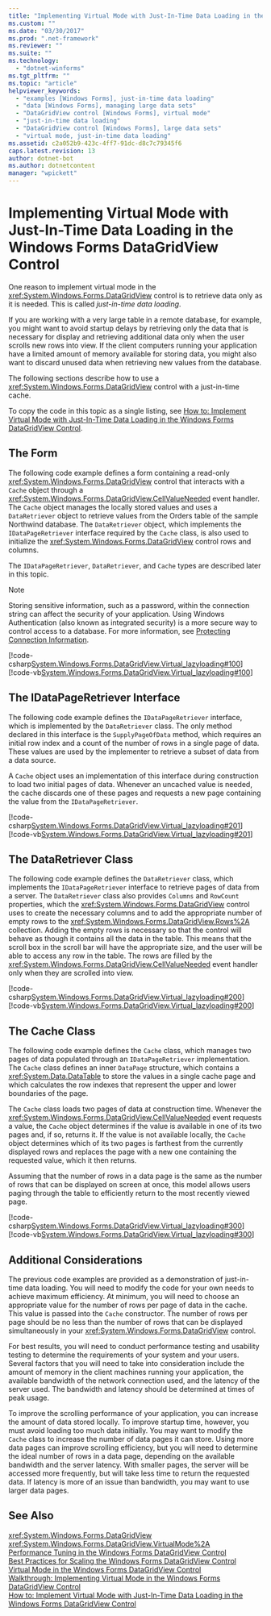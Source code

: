 ```yaml
---
title: "Implementing Virtual Mode with Just-In-Time Data Loading in the Windows Forms DataGridView Control"
ms.custom: ""
ms.date: "03/30/2017"
ms.prod: ".net-framework"
ms.reviewer: ""
ms.suite: ""
ms.technology: 
  - "dotnet-winforms"
ms.tgt_pltfrm: ""
ms.topic: "article"
helpviewer_keywords: 
  - "examples [Windows Forms], just-in-time data loading"
  - "data [Windows Forms], managing large data sets"
  - "DataGridView control [Windows Forms], virtual mode"
  - "just-in-time data loading"
  - "DataGridView control [Windows Forms], large data sets"
  - "virtual mode, just-in-time data loading"
ms.assetid: c2a052b9-423c-4ff7-91dc-d8c7c79345f6
caps.latest.revision: 13
author: dotnet-bot
ms.author: dotnetcontent
manager: "wpickett"
---
```

# Implementing Virtual Mode with Just-In-Time Data Loading in the Windows Forms DataGridView Control
One reason to implement virtual mode in the <xref:System.Windows.Forms.DataGridView> control is to retrieve data only as it is needed. This is called *just-in-time data loading*.  
  
 If you are working with a very large table in a remote database, for example, you might want to avoid startup delays by retrieving only the data that is necessary for display and retrieving additional data only when the user scrolls new rows into view. If the client computers running your application have a limited amount of memory available for storing data, you might also want to discard unused data when retrieving new values from the database.  
  
 The following sections describe how to use a <xref:System.Windows.Forms.DataGridView> control with a just-in-time cache.  
  
 To copy the code in this topic as a single listing, see [How to: Implement Virtual Mode with Just-In-Time Data Loading in the Windows Forms DataGridView Control](../../../../docs/framework/winforms/controls/virtual-mode-with-just-in-time-data-loading-in-the-datagrid.md).  
  
## The Form  
 The following code example defines a form containing a read-only <xref:System.Windows.Forms.DataGridView> control that interacts with a `Cache` object through a <xref:System.Windows.Forms.DataGridView.CellValueNeeded> event handler. The `Cache` object manages the locally stored values and uses a `DataRetriever` object to retrieve values from the Orders table of the sample Northwind database. The `DataRetriever` object, which implements the `IDataPageRetriever` interface required by the `Cache` class, is also used to initialize the <xref:System.Windows.Forms.DataGridView> control rows and columns.  
  
 The `IDataPageRetriever`, `DataRetriever`, and `Cache` types are described later in this topic.  
  
> [!NOTE]
>  Storing sensitive information, such as a password, within the connection string can affect the security of your application. Using Windows Authentication (also known as integrated security) is a more secure way to control access to a database. For more information, see [Protecting Connection Information](../../../../docs/framework/data/adonet/protecting-connection-information.md).  
  
 [!code-csharp[System.Windows.Forms.DataGridView.Virtual_lazyloading#100](../../../../samples/snippets/csharp/VS_Snippets_Winforms/System.Windows.Forms.DataGridView.Virtual_lazyloading/CS/lazyloading.cs#100)]
 [!code-vb[System.Windows.Forms.DataGridView.Virtual_lazyloading#100](../../../../samples/snippets/visualbasic/VS_Snippets_Winforms/System.Windows.Forms.DataGridView.Virtual_lazyloading/VB/lazyloading.vb#100)]  
  
## The IDataPageRetriever Interface  
 The following code example defines the `IDataPageRetriever` interface, which is implemented by the `DataRetriever` class. The only method declared in this interface is the `SupplyPageOfData` method, which requires an initial row index and a count of the number of rows in a single page of data. These values are used by the implementer to retrieve a subset of data from a data source.  
  
 A `Cache` object uses an implementation of this interface during construction to load two initial pages of data. Whenever an uncached value is needed, the cache discards one of these pages and requests a new page containing the value from the `IDataPageRetriever`.  
  
 [!code-csharp[System.Windows.Forms.DataGridView.Virtual_lazyloading#201](../../../../samples/snippets/csharp/VS_Snippets_Winforms/System.Windows.Forms.DataGridView.Virtual_lazyloading/CS/lazyloading.cs#201)]
 [!code-vb[System.Windows.Forms.DataGridView.Virtual_lazyloading#201](../../../../samples/snippets/visualbasic/VS_Snippets_Winforms/System.Windows.Forms.DataGridView.Virtual_lazyloading/VB/lazyloading.vb#201)]  
  
## The DataRetriever Class  
 The following code example defines the `DataRetriever` class, which implements the `IDataPageRetriever` interface to retrieve pages of data from a server. The `DataRetriever` class also provides `Columns` and `RowCount` properties, which the <xref:System.Windows.Forms.DataGridView> control uses to create the necessary columns and to add the appropriate number of empty rows to the <xref:System.Windows.Forms.DataGridView.Rows%2A> collection. Adding the empty rows is necessary so that the control will behave as though it contains all the data in the table. This means that the scroll box in the scroll bar will have the appropriate size, and the user will be able to access any row in the table. The rows are filled by the <xref:System.Windows.Forms.DataGridView.CellValueNeeded> event handler only when they are scrolled into view.  
  
 [!code-csharp[System.Windows.Forms.DataGridView.Virtual_lazyloading#200](../../../../samples/snippets/csharp/VS_Snippets_Winforms/System.Windows.Forms.DataGridView.Virtual_lazyloading/CS/lazyloading.cs#200)]
 [!code-vb[System.Windows.Forms.DataGridView.Virtual_lazyloading#200](../../../../samples/snippets/visualbasic/VS_Snippets_Winforms/System.Windows.Forms.DataGridView.Virtual_lazyloading/VB/lazyloading.vb#200)]  
  
## The Cache Class  
 The following code example defines the `Cache` class, which manages two pages of data populated through an `IDataPageRetriever` implementation. The `Cache` class defines an inner `DataPage` structure, which contains a <xref:System.Data.DataTable> to store the values in a single cache page and which calculates the row indexes that represent the upper and lower boundaries of the page.  
  
 The `Cache` class loads two pages of data at construction time. Whenever the <xref:System.Windows.Forms.DataGridView.CellValueNeeded> event requests a value, the `Cache` object determines if the value is available in one of its two pages and, if so, returns it. If the value is not available locally, the `Cache` object determines which of its two pages is farthest from the currently displayed rows and replaces the page with a new one containing the requested value, which it then returns.  
  
 Assuming that the number of rows in a data page is the same as the number of rows that can be displayed on screen at once, this model allows users paging through the table to efficiently return to the most recently viewed page.  
  
 [!code-csharp[System.Windows.Forms.DataGridView.Virtual_lazyloading#300](../../../../samples/snippets/csharp/VS_Snippets_Winforms/System.Windows.Forms.DataGridView.Virtual_lazyloading/CS/lazyloading.cs#300)]
 [!code-vb[System.Windows.Forms.DataGridView.Virtual_lazyloading#300](../../../../samples/snippets/visualbasic/VS_Snippets_Winforms/System.Windows.Forms.DataGridView.Virtual_lazyloading/VB/lazyloading.vb#300)]  
  
## Additional Considerations  
 The previous code examples are provided as a demonstration of just-in-time data loading. You will need to modify the code for your own needs to achieve maximum efficiency. At minimum, you will need to choose an appropriate value for the number of rows per page of data in the cache. This value is passed into the `Cache` constructor. The number of rows per page should be no less than the number of rows that can be displayed simultaneously in your <xref:System.Windows.Forms.DataGridView> control.  
  
 For best results, you will need to conduct performance testing and usability testing to determine the requirements of your system and your users. Several factors that you will need to take into consideration include the amount of memory in the client machines running your application, the available bandwidth of the network connection used, and the latency of the server used. The bandwidth and latency should be determined at times of peak usage.  
  
 To improve the scrolling performance of your application, you can increase the amount of data stored locally. To improve startup time, however, you must avoid loading too much data initially. You may want to modify the `Cache` class to increase the number of data pages it can store. Using more data pages can improve scrolling efficiency, but you will need to determine the ideal number of rows in a data page, depending on the available bandwidth and the server latency. With smaller pages, the server will be accessed more frequently, but will take less time to return the requested data. If latency is more of an issue than bandwidth, you may want to use larger data pages.  
  
## See Also  
 <xref:System.Windows.Forms.DataGridView>   
 <xref:System.Windows.Forms.DataGridView.VirtualMode%2A>   
 [Performance Tuning in the Windows Forms DataGridView Control](../../../../docs/framework/winforms/controls/performance-tuning-in-the-windows-forms-datagridview-control.md)   
 [Best Practices for Scaling the Windows Forms DataGridView Control](../../../../docs/framework/winforms/controls/best-practices-for-scaling-the-windows-forms-datagridview-control.md)   
 [Virtual Mode in the Windows Forms DataGridView Control](../../../../docs/framework/winforms/controls/virtual-mode-in-the-windows-forms-datagridview-control.md)   
 [Walkthrough: Implementing Virtual Mode in the Windows Forms DataGridView Control](../../../../docs/framework/winforms/controls/implementing-virtual-mode-wf-datagridview-control.md)   
 [How to: Implement Virtual Mode with Just-In-Time Data Loading in the Windows Forms DataGridView Control](../../../../docs/framework/winforms/controls/virtual-mode-with-just-in-time-data-loading-in-the-datagrid.md)
